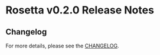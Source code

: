 # Rosetta v0.2.0 Release Notes

## Changelog

For more details, please see the [CHANGELOG](https://github.com/verzth/cosmos-sdk/blob/tools/rosetta/v0.2.0/tools/rosetta/CHANGELOG.md).
